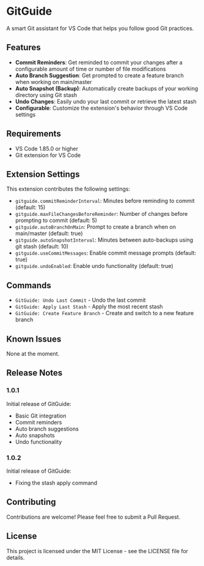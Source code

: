 # GitGuide

A smart Git assistant for VS Code that helps you follow good Git practices.

## Features

- **Commit Reminders**: Get reminded to commit your changes after a configurable amount of time or number of file modifications
- **Auto Branch Suggestion**: Get prompted to create a feature branch when working on main/master
- **Auto Snapshot (Backup)**: Automatically create backups of your working directory using Git stash
- **Undo Changes**: Easily undo your last commit or retrieve the latest stash
- **Configurable**: Customize the extension's behavior through VS Code settings


## Requirements

- VS Code 1.85.0 or higher
- Git extension for VS Code

## Extension Settings

This extension contributes the following settings:

* `gitguide.commitReminderInterval`: Minutes before reminding to commit (default: 15)
* `gitguide.maxFileChangesBeforeReminder`: Number of changes before prompting to commit (default: 5)
* `gitguide.autoBranchOnMain`: Prompt to create a branch when on main/master (default: true)
* `gitguide.autoSnapshotInterval`: Minutes between auto-backups using git stash (default: 10)
* `gitguide.useCommitMessages`: Enable commit message prompts (default: true)
* `gitguide.undoEnabled`: Enable undo functionality (default: true)

## Commands

* `GitGuide: Undo Last Commit` - Undo the last commit
* `GitGuide: Apply Last Stash` - Apply the most recent stash
* `GitGuide: Create Feature Branch` - Create and switch to a new feature branch

## Known Issues

None at the moment.

## Release Notes

### 1.0.1

Initial release of GitGuide:
- Basic Git integration
- Commit reminders
- Auto branch suggestions
- Auto snapshots
- Undo functionality

### 1.0.2

Initial release of GitGuide:
- Fixing the stash apply command

## Contributing

Contributions are welcome! Please feel free to submit a Pull Request.

## License

This project is licensed under the MIT License - see the LICENSE file for details. 